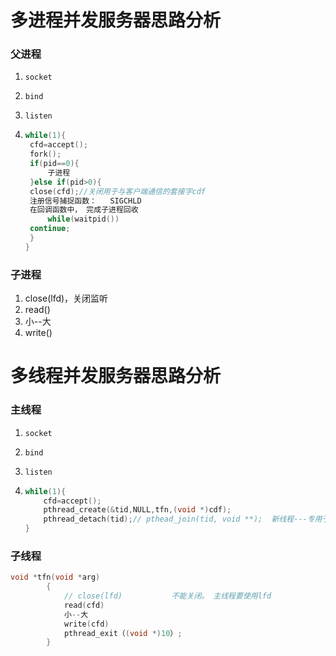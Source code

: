 # 多进程并发服务器思路分析

### 父进程

1. `socket`

2. `bind`

3. `listen`

4. ```c
   while(1){
   	cfd=accept();
   	fork();
   	if(pid==0){
   		子进程
   	}else if(pid>0){
   	close(cfd);//关闭用于与客户端通信的套接字cdf
   	注册信号捕捉函数：	SIGCHLD
   	在回调函数中， 完成子进程回收
       	while(waitpid())
   	continue;
   	}
   }
   ```

### 子进程

1. close(lfd)，关闭监听
2. read()
3. 小--大
4. write()

# 多线程并发服务器思路分析

### 主线程

1. `socket`

2. `bind`

3. `listen`

4. ```c
   while(1){
       cfd=accept();
       pthread_create(&tid,NULL,tfn,(void *)cdf);
       pthread_detach(tid);// pthead_join(tid, void **);  新线程---专用于回收子线程。
   }
   ```

   

### 子线程

```c
void *tfn(void *arg) 
		{
			// close(lfd)			不能关闭。 主线程要使用lfd
			read(cfd)
			小--大
			write(cfd)
			pthread_exit（(void *)10）;	
		}

```

